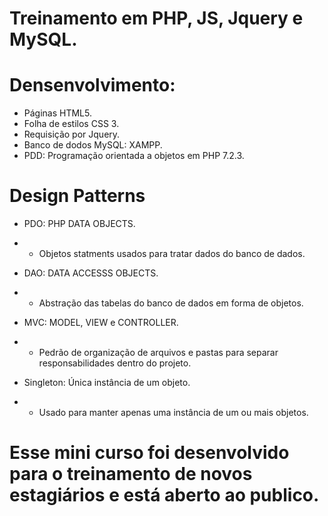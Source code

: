 # Treinamento em PHP, JS, Jquery e MySQL.

# Densenvolvimento:
- Páginas HTML5.
- Folha de estilos CSS 3.
- Requisição por Jquery.
- Banco de dodos MySQL: XAMPP.
- PDD: Programação orientada a objetos em PHP 7.2.3.

# Design Patterns
- PDO: PHP DATA OBJECTS.
- - Objetos statments usados para tratar dados do banco de dados.

- DAO: DATA ACCESSS OBJECTS.
- - Abstração das tabelas do banco de dados em forma de objetos.

- MVC: MODEL, VIEW e CONTROLLER.
- - Pedrão de organização de arquivos e pastas para separar responsabilidades dentro do projeto.

- Singleton: Única instância de um objeto.
- - Usado para manter apenas uma instância de um ou mais objetos.

# Esse mini curso foi desenvolvido para o treinamento de novos estagiários e está aberto ao publico.
